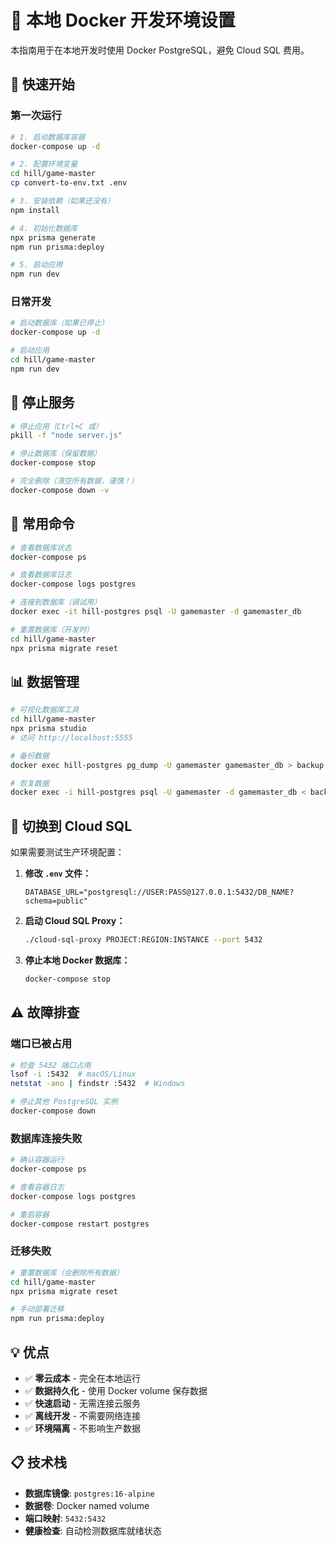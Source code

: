 # 🐳 本地 Docker 开发环境设置

本指南用于在本地开发时使用 Docker PostgreSQL，避免 Cloud SQL 费用。

## 🚀 快速开始

### 第一次运行

```bash
# 1. 启动数据库容器
docker-compose up -d

# 2. 配置环境变量
cd hill/game-master
cp convert-to-env.txt .env

# 3. 安装依赖（如果还没有）
npm install

# 4. 初始化数据库
npx prisma generate
npm run prisma:deploy

# 5. 启动应用
npm run dev
```

### 日常开发

```bash
# 启动数据库（如果已停止）
docker-compose up -d

# 启动应用
cd hill/game-master
npm run dev
```

## 🛑 停止服务

```bash
# 停止应用（Ctrl+C 或）
pkill -f "node server.js"

# 停止数据库（保留数据）
docker-compose stop

# 完全删除（清空所有数据，谨慎！）
docker-compose down -v
```

## 🔧 常用命令

```bash
# 查看数据库状态
docker-compose ps

# 查看数据库日志
docker-compose logs postgres

# 连接到数据库（调试用）
docker exec -it hill-postgres psql -U gamemaster -d gamemaster_db

# 重置数据库（开发时）
cd hill/game-master
npx prisma migrate reset
```

## 📊 数据管理

```bash
# 可视化数据库工具
cd hill/game-master
npx prisma studio
# 访问 http://localhost:5555

# 备份数据
docker exec hill-postgres pg_dump -U gamemaster gamemaster_db > backup.sql

# 恢复数据
docker exec -i hill-postgres psql -U gamemaster -d gamemaster_db < backup.sql
```

## 🔄 切换到 Cloud SQL

如果需要测试生产环境配置：

1. **修改 `.env` 文件：**
   ```env
   DATABASE_URL="postgresql://USER:PASS@127.0.0.1:5432/DB_NAME?schema=public"
   ```

2. **启动 Cloud SQL Proxy：**
   ```bash
   ./cloud-sql-proxy PROJECT:REGION:INSTANCE --port 5432
   ```

3. **停止本地 Docker 数据库：**
   ```bash
   docker-compose stop
   ```

## ⚠️ 故障排查

### 端口已被占用

```bash
# 检查 5432 端口占用
lsof -i :5432  # macOS/Linux
netstat -ano | findstr :5432  # Windows

# 停止其他 PostgreSQL 实例
docker-compose down
```

### 数据库连接失败

```bash
# 确认容器运行
docker-compose ps

# 查看容器日志
docker-compose logs postgres

# 重启容器
docker-compose restart postgres
```

### 迁移失败

```bash
# 重置数据库（会删除所有数据）
cd hill/game-master
npx prisma migrate reset

# 手动部署迁移
npm run prisma:deploy
```

## 💡 优点

- ✅ **零云成本** - 完全在本地运行
- ✅ **数据持久化** - 使用 Docker volume 保存数据
- ✅ **快速启动** - 无需连接云服务
- ✅ **离线开发** - 不需要网络连接
- ✅ **环境隔离** - 不影响生产数据

## 📋 技术栈

- **数据库镜像**: `postgres:16-alpine`
- **数据卷**: Docker named volume
- **端口映射**: `5432:5432`
- **健康检查**: 自动检测数据库就绪状态

